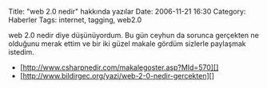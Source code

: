Title: &quot;web 2.0 nedir&quot; hakkında yazılar
Date: 2006-11-21 16:30
Category: Haberler
Tags: internet, tagging, web2.0

web 2.0 nedir diye düşünüyordum. Bu gün ceyhun da sorunca gerçekten ne
olduğunu merak ettim ve bir iki güzel makale gördüm sizlerle paylaşmak
istedim.

-   [http://www.csharpnedir.com/makalegoster.asp?MId=570][]
-   [http://www.bildirgec.org/yazi/web-2-0-nedir-gercekten][]

</p>

  [http://www.csharpnedir.com/makalegoster.asp?MId=570]: http://www.csharpnedir.com/makalegoster.asp?MId=570
  [http://www.bildirgec.org/yazi/web-2-0-nedir-gercekten]: http://www.bildirgec.org/yazi/web-2-0-nedir-gercekten
